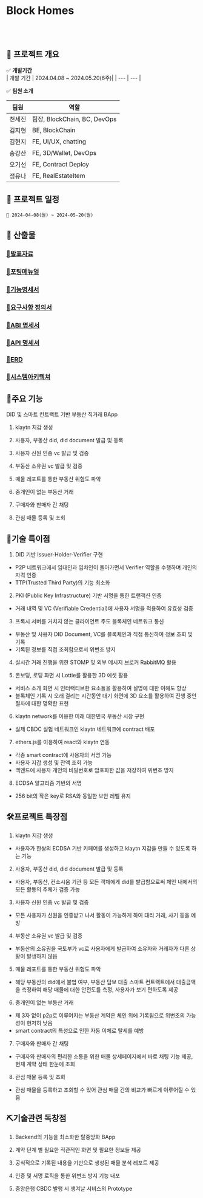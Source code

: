 # Block Homes

<br/>
<br/>

## 🥔 프로젝트 개요

✅ **개발기간**
<br />
| 개발 기간 | 2024.04.08 ~ 2024.05.20(6주)|
| --- | --- |

✅ **팀원 소개**

| 팀원   | 역할                         |
| ------ | ---------------------------- |
| 천세진 | 팀장, BlockChain, BC, DevOps |
| 김지현 | BE, BlockChain               |
| 김현지 | FE, UI/UX, chatting          |
| 송강산 | FE, 3D/Wallet, DevOps        |
| 오기선 | FE, Contract Deploy          |
| 정유나 | FE, RealEstateItem           |

## 🌳 프로젝트 일정

    📅 2024-04-08(월) ~ 2024-05-20(월)

## 📖 산출물

### [🔗발표자료](/docs/발표자료.md)
### [🔗포팅메뉴얼](/exec/포팅매뉴얼_C203.md)
### [🔗기능명세서](/docs-design/기능명세서_C203.pdf)
### [🔗요구사항 정의서](/docs-design/요구사항정의서_C203.pdf)
### [🔗ABI 명세서](/docs-final/ABI_명세서_C203.pdf)
### [🔗API 명세서](/docs-final/API_명세서_C203.pdf)
### [🔗ERD](/docs-final/ERD_C203.png)
### [🔗시스템아키텍쳐](/docs-final/시스템아키텍쳐_C203.png)

## 🧪주요 기능

DID 및 스마트 컨트랙트 기반 부동산 직거래 BApp

1. klaytn 지갑 생성

2. 사용자, 부동산 did, did document 발급 및 등록

3. 사용자 신원 인증 vc 발급 및 검증

4. 부동산 소유권 vc 발급 및 검증

5. 매물 레포트를 통한 부동산 위험도 파악

6. 중개인이 없는 부동산 거래

7. 구매자와 판매자 간 채팅

8. 관심 매물 등록 및 조회

## 🔧기술 특이점

1. DID 기반 Issuer-Holder-Verifier 구현

- P2P 네트워크에서 임대인과 임차인이 돌아가면서 Verifier 역할을 수행하며 개인의 자격 인증
- TTP(Trusted Third Party)의 기능 최소화

2. PKI (Public Key Infrastructure) 기반 서명을 통한 트랜잭션 인증

- 거래 내역 및 VC (Verifiable Credential)에 사용자 서명을 적용하여 유효성 검증

3. 프록시 서버를 거치지 않는 클라이언트 주도 블록체인 네트워크 통신

- 부동산 및 사용자 DID Document, VC를 블록체인과 직접 통신하여 정보 조회 및 기록
- 기록된 정보를 직접 조회함으로서 위변조 방지

4. 실시간 거래 진행을 위한 STOMP 및 외부 메시지 브로커 RabbitMQ 활용

5. 온보딩, 로딩 화면 시 Lottie를 활용한 3D 에셋 활용

- 서비스 소개 화면 시 인터랙티브한 요소들을 활용하여 설명에 대한 이해도 향상
- 블록체인 기록 시 오래 걸리는 시간동안 대기 화면에 3D 요소를 활용하여 진행 중인 절차에 대한 명확한 표현

6. klaytn network를 이용한 미래 대한민국 부동산 시장 구현

- 실제 CBDC 실험 네트워크인 klaytn 네트워크에 contract 배포

7. ethers.js를 이용하여 react와 klaytn 연동

- 각종 smart contract에 사용자의 서명 가능
- 사용자 지갑 생성 및 잔액 조회 가능
- 백엔드에 사용자 개인의 비밀번호로 암호화한 값을 저장하여 위변조 방지

8. ECDSA 알고리즘 기반의 서명

- 256 bit의 작은 key로 RSA와 동일한 보안 레벨 유지

## 🛠프로젝트 특장점

1. klaytn 지갑 생성

- 사용자가 한쌍의 ECDSA 기반 키페어를 생성하고 klaytn 지갑을 만들 수 있도록 하는 기능

2. 사용자, 부동산 did, did document 발급 및 등록

- 사용자, 부동산, 컨소시움 기관 등 모든 객체에게 did를 발급함으로써 체인 내에서의 모든 활동의 주체가 검증 가능

3. 사용자 신원 인증 vc 발급 및 검증

- 모든 사용자가 신원을 인증받고 나서 활동이 가능하게 하여 대리 거래, 사기 등을 예방

4. 부동산 소유권 vc 발급 및 검증

- 부동산의 소유권을 국토부가 vc로 사용자에게 발급하여 소유자와 거래자가 다른 상황이 발생하지 않음

5. 매물 레포트를 통한 부동산 위험도 파악

- 해당 부동산의 did에서 불법 여부, 부동산 담보 대출 스마트 컨트랙트에서 대출금액을 측정하여 해당 매물에 대한 안전도를 측정, 사용자가 보기 편하도록 제공

6. 중개인이 없는 부동산 거래

- 제 3자 없이 p2p로 이루어지는 부동산 계약은 체인 위에 기록됨으로 위변조의 가능성이 현저히 낮음
- smart contract의 특성으로 인한 자동 이체로 탈세를 예방

7. 구매자와 판매자 간 채팅

- 구매자와 판매자의 편리한 소통을 위한 매물 상세페이지에서 바로 채팅 기능 제공, 현재 계약 상태 한눈에 조회

8. 관심 매물 등록 및 조회

- 관심 매물을 등록하고 조회할 수 있어 관심 매물 간의 비교가 빠르게 이루어질 수 있음

## ⛏기술관련 독창점

1. Backend의 기능을 최소화한 탈중앙화 BApp

2. 계약 단계 별 필요한 직관적인 화면 및 필요한 정보들 제공

3. 공식적으로 기록된 내용을 기반으로 생성된 매물 분석 레포트 제공

4. 인증 및 서명 로직을 통한 위변조 방지 기능 내포

5. 중앙은행 CBDC 발행 시 생겨날 서비스의 Prototype
